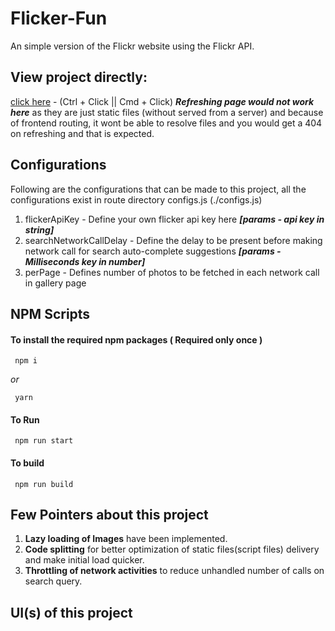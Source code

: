 
# Flicker-Fun
An simple version of the Flickr website using the Flickr API.

## View project directly:

[click here](http://flickrfun.surge.sh) - (Ctrl + Click || Cmd + Click) _**Refreshing page would not work here**_ as they are just static files (without served from a server) and because of frontend routing, it wont be able to resolve files and you would get a 404 on refreshing and that is expected.

## Configurations 
Following are the configurations that can be made to this project, all the configurations exist in route directory configs.js (./configs.js) 
1.  flickerApiKey - Define your own flicker api key here _**[params - api key in string]**_ 
2.  searchNetworkCallDelay - Define the delay to be present before making network call for search auto-complete suggestions _**[params - Milliseconds key in number]**_
3.  perPage - Defines number of photos to be fetched in each network call in gallery page 

## NPM Scripts

#### To install the required npm packages ( Required only once )
     npm i
     
_or_

     yarn
    

#### To Run
     npm run start 

#### To build
     npm run build
     
## Few Pointers about this project 
1. **Lazy loading of Images** have been implemented.
2. **Code splitting** for better optimization of static files(script files) delivery and make initial load quicker.
3. **Throttling of network activities** to reduce unhandled number of calls on search query. 


## UI(s) of this project

